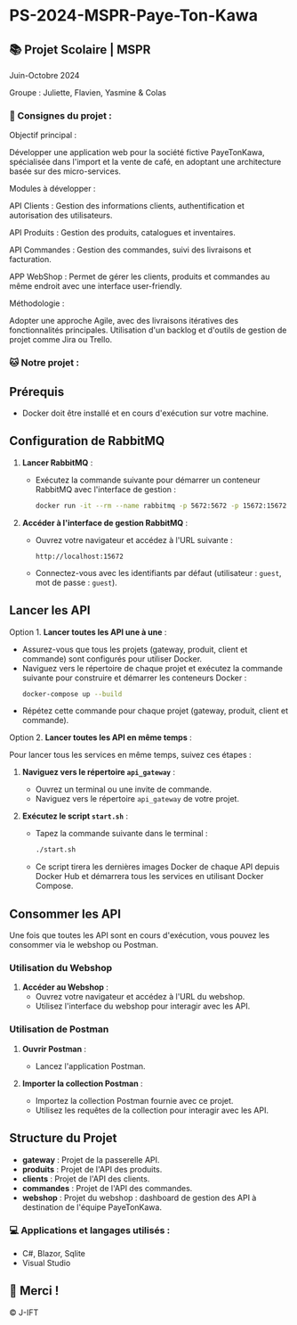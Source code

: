# PS-2024-MSPR-Paye-Ton-Kawa

## 📚 Projet Scolaire | MSPR

Juin-Octobre 2024

Groupe : Juliette, Flavien, Yasmine & Colas

### 📌 Consignes du projet : 

Objectif principal : 

Développer une application web pour la société fictive PayeTonKawa, spécialisée dans l'import et la vente de café, en adoptant une architecture basée sur des micro-services.

Modules à développer :

API Clients : Gestion des informations clients, authentification et autorisation des utilisateurs.

API Produits : Gestion des produits, catalogues et inventaires.

API Commandes : Gestion des commandes, suivi des livraisons et facturation.

APP WebShop : Permet de gérer les clients, produits et commandes au même endroit avec une interface user-friendly.

Méthodologie : 

Adopter une approche Agile, avec des livraisons itératives des fonctionnalités principales. Utilisation d'un backlog et d'outils de gestion de projet comme Jira ou Trello.


### 🐱 Notre projet :

## Prérequis

- Docker doit être installé et en cours d'exécution sur votre machine.

## Configuration de RabbitMQ

1. **Lancer RabbitMQ** :
   - Exécutez la commande suivante pour démarrer un conteneur RabbitMQ avec l'interface de gestion :
     ```sh
     docker run -it --rm --name rabbitmq -p 5672:5672 -p 15672:15672 rabbitmq:4.0-management
     ```

2. **Accéder à l'interface de gestion RabbitMQ** :
   - Ouvrez votre navigateur et accédez à l'URL suivante :
     ```
     http://localhost:15672
     ```
   - Connectez-vous avec les identifiants par défaut (utilisateur : `guest`, mot de passe : `guest`).

## Lancer les API

Option 1. **Lancer toutes les API une à une** :
   - Assurez-vous que tous les projets (gateway, produit, client et commande) sont configurés pour utiliser Docker.
   - Naviguez vers le répertoire de chaque projet et exécutez la commande suivante pour construire et démarrer les conteneurs Docker :
     ```sh
     docker-compose up --build
     ```
   - Répétez cette commande pour chaque projet (gateway, produit, client et commande).

Option 2.  **Lancer toutes les API en même temps** :

   Pour lancer tous les services en même temps, suivez ces étapes :
   
   1. **Naviguez vers le répertoire `api_gateway`** :
      - Ouvrez un terminal ou une invite de commande.
      - Naviguez vers le répertoire `api_gateway` de votre projet.
   
   2. **Exécutez le script `start.sh`** :
      - Tapez la commande suivante dans le terminal :
        ```sh
        ./start.sh
        ```
      - Ce script tirera les dernières images Docker de chaque API depuis Docker Hub et démarrera tous les services en utilisant Docker Compose.

## Consommer les API

Une fois que toutes les API sont en cours d'exécution, vous pouvez les consommer via le webshop ou Postman.

### Utilisation du Webshop

1. **Accéder au Webshop** :
   - Ouvrez votre navigateur et accédez à l'URL du webshop.
   - Utilisez l'interface du webshop pour interagir avec les API.

### Utilisation de Postman

1. **Ouvrir Postman** :
   - Lancez l'application Postman.

2. **Importer la collection Postman** :
   - Importez la collection Postman fournie avec ce projet.
   - Utilisez les requêtes de la collection pour interagir avec les API.

## Structure du Projet

- **gateway** : Projet de la passerelle API.
- **produits** : Projet de l'API des produits.
- **clients** : Projet de l'API des clients.
- **commandes** : Projet de l'API des commandes.
- **webshop** : Projet du webshop : dashboard de gestion des API à destination de l'équipe PayeTonKawa.


### 💻 Applications et langages utilisés :

- C#, Blazor, Sqlite
- Visual Studio


## 🌸 Merci !
© J-IFT
